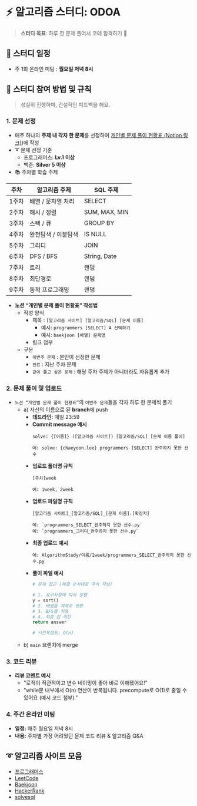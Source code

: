 # ⚡ 알고리즘 스터디: ODOA

> **스터디 목표**: 하루 한 문제 풀어서 코테 합격하기 💯  


## 📅 스터디 일정

- 주 1회 온라인 미팅 : **월요일 저녁 8시**


## 📣 스터디 참여 방법 및 규칙

> 성실히 진행하며, 건설적인 피드백을 해요.

### 1. 문제 선정
- 매주 하나의 **주제 내 각자 한 문제**를 선정하여 [개인별 문제 풀이 현황표 (Notion 링크)](https://www.notion.so/Study-ODOA-269f8119f5be800bbc0ed4d13b634bfa?pvs=4))에 작성
- ➰ 문제 선정 기준
  - 프로그래머스: **Lv.1 이상**  
  - 백준: **Silver 5 이상**  
- 📚 주차별 학습 주제

| 주차 | 알고리즘 주제           | SQL 주제        |
|------|-------------------------|-----------------|
| 1주차 | 배열 / 문자열 처리      | SELECT          |
| 2주차 | 해시 / 정렬              | SUM, MAX, MIN   |
| 3주차 | 스택 / 큐                | GROUP BY        |
| 4주차 | 완전탐색 / 이분탐색      | IS NULL         |
| 5주차 | 그리디                  | JOIN            |
| 6주차 | DFS / BFS               | String, Date    |
| 7주차 | 트리                    | 랜덤            |
| 8주차 | 최단경로                | 랜덤         |
| 9주차 | 동적 프로그래밍         | 랜덤          |

- **노션 “개인별 문제 풀이 현황표” 작성법**
  - 작성 양식  
    - 제목 : `[알고리즘 사이트] [알고리즘/SQL] [문제 이름]`  
      - 예시: `programmers [SELECT] A 선택하기`  
      - 예시: `baekjoon [배열] 문제명`
    - 링크 첨부
  - 구분
    - `이번주 문제` : 본인이 선정한 문제  
    - `완료` : 지난 주차 문제  
    - `같이 풀고 싶은 문제` : 해당 주차 주제가 아니더라도 자유롭게 추가  


### 2. 문제 풀이 및 업로드
- `노션 “개인별 문제 풀이 현황표”`의 `이번주 문제`들을 각자 하루 한 문제씩 풀기
  - a) 자신의 이름으로 된 **branch**에 push
    - **데드라인:** 매일 23:59
    - **Commit message 예시**
      ```
      solve: {[이름]} ([알고리즘 사이트]) [알고리즘/SQL] [문제 이름 풀이] 
  
      예: solve: {chaeyoon.lee} programmers [SELECT] 완주하지 못한 선수
      ```
    - **업로드 폴더명 규칙**
      ```
      [주차]week

      예: 1week, 2week
      ```
    - **업로드 파일명 규칙**
      ```
      [알고리즘 사이트]_[알고리즘/SQL]_[문제 이름].[확장자]

      예: `programmers_SELECT_완주하지 못한 선수.py`
      예: `programmers_그리디_완주하지 못한 선수.py`
      ```
    - **최종 업로드 예시**
      ```
      예: AlgorithmStudy/이름/1week/programmers_SELECT_완주하지 못한 선수.py
      ```
    - **풀이 파일 예시**
      ```python
      # 문제 접근 (해결 순서대로 주석 작성)
  
      # 1. 요구사항에 따라 정렬
      y = sort()
      # 2. 배열을 객체로 변환
      # 3. BFS를 적용
      # 4. 최종 값 리턴
      return answer
  
      # 시간복잡도: O(n)
      ```
  - b) `main` 브랜치에 merge


### 3. 코드 리뷰
- **리뷰 코멘트 예시**
  - "로직이 직관적이고 변수 네이밍이 좋아 바로 이해됐어요!"
  - "while문 내부에서 O(n) 연산이 반복됩니다. precompute로 O(1)로 줄일 수 있어요 (예시 코드 첨부)."


### 4. 주간 온라인 미팅
- **일정:** 매주 월요일 저녁 8시
- **내용:** 주차별 가장 어려웠던 문제 코드 리뷰 & 알고리즘 Q&A


## ➰ 알고리즘 사이트 모음
- [프로그래머스](https://programmers.co.kr/)  
- [LeetCode](https://leetcode.com/)  
- [Baekjoon](https://www.acmicpc.net/)  
- [HackerRank](https://www.hackerrank.com/)  
- [solvesql](https://solvesql.com/)  

